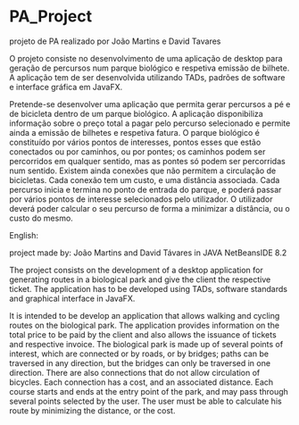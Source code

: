 # PA_Project
projeto de PA realizado por João Martins e David Tavares

O projeto consiste no desenvolvimento de uma aplicação de desktop para geração de
percursos num parque biológico e respetiva emissão de bilhete.
A aplicação tem de ser desenvolvida utilizando TADs, padrões de software e interface gráfica
em JavaFX.

Pretende-se desenvolver uma aplicação que permita gerar percursos a pé e de bicicleta dentro de
um parque biológico. A aplicação disponibiliza informação sobre o preço total a pagar pelo
percurso selecionado e permite ainda a emissão de bilhetes e respetiva fatura.
O parque biológico é constituído por vários pontos de interesses, pontos esses que estão conectados
ou por caminhos, ou por pontes; os caminhos podem ser percorridos em qualquer sentido, mas as
pontes só podem ser percorridas num sentido. Existem ainda conexões que não permitem a
circulação de bicicletas. Cada conexão tem um custo, e uma distância associada.
Cada percurso inicia e termina no ponto de entrada do parque, e poderá passar por vários pontos
de interesse selecionados pelo utilizador. O utilizador deverá poder calcular o seu percurso de forma
a minimizar a distância, ou o custo do mesmo.

English:

project made by: João Martins and David Távares in JAVA NetBeansIDE 8.2

The project consists on the development of a desktop application for generating
routes in a biological park and give the client the respective ticket.
The application has to be developed using TADs, software standards and graphical interface
in JavaFX.

It is intended to be develop an application that allows walking and cycling routes on the
biological park. The application provides information on the total price to be paid by the
client and also allows the issuance of tickets and respective invoice.
The biological park is made up of several points of interest, which are connected
or by roads, or by bridges; paths can be traversed in any direction, but the
bridges can only be traversed in one direction. There are also connections that do not allow
circulation of bicycles. Each connection has a cost, and an associated distance.
Each course starts and ends at the entry point of the park, and may pass through several points
selected by the user. The user must be able to calculate his route by
minimizing the distance, or the cost.
